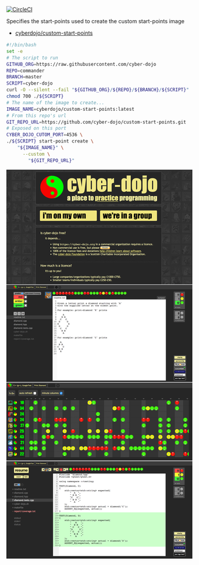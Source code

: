 
[![CircleCI](https://circleci.com/gh/cyber-dojo/custom.svg?style=svg)](https://circleci.com/gh/cyber-dojo/custom-start-points)

Specifies the start-points used to create the custom start-points image
* [cyberdojo/custom-start-points](https://hub.docker.com/r/cyberdojo/custom-start-points)

```bash
#!/bin/bash
set -e
# The script to run
GITHUB_ORG=https://raw.githubusercontent.com/cyber-dojo
REPO=commander
BRANCH=master
SCRIPT=cyber-dojo
curl -O --silent --fail "${GITHUB_ORG}/${REPO}/${BRANCH}/${SCRIPT}"
chmod 700 ./${SCRIPT}
# The name of the image to create...
IMAGE_NAME=cyberdojo/custom-start-points:latest
# From this repo's url
GIT_REPO_URL=https://github.com/cyber-dojo/custom-start-points.git
# Exposed on this port
CYBER_DOJO_CUTOM_PORT=4536 \
./${SCRIPT} start-point create \
    "${IMAGE_NAME}" \
      --custom \
        "${GIT_REPO_URL}"
```

![cyber-dojo.org home page](https://github.com/cyber-dojo/cyber-dojo/blob/master/shared/home_page_snapshot.png)
